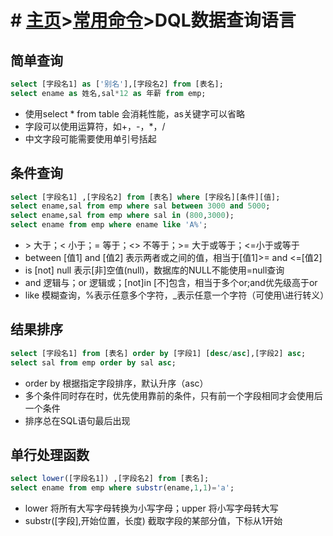 # # [主页](../README.md)>[常用命令](命令.md)>DQL数据查询语言

## 简单查询
```SQL
select [字段名1] as ['别名'],[字段名2] from [表名];
select ename as 姓名,sal*12 as 年薪 from emp;
```
- 使用select * from table 会消耗性能，as关键字可以省略
- 字段可以使用运算符，如+，-，*，/
- 中文字段可能需要使用单引号括起
## 条件查询
```SQL
select [字段名1] ,[字段名2] from [表名] where [字段名][条件][值];
select ename,sal from emp where sal between 3000 and 5000;
select ename,sal from emp where sal in (800,3000);
select ename from emp where ename like 'A%';
```
- \> 大于；< 小于；= 等于；<> 不等于；>= 大于或等于；<=小于或等于
- between [值1] and [值2] 表示两者或之间的值，相当于[值1]>= and <=[值2]
- is [not] null 表示[非]空值(null)，数据库的NULL不能使用=null查询
- and 逻辑与；or 逻辑或；[not]in [不]包含，相当于多个or;and优先级高于or
- like 模糊查询，%表示任意多个字符，_表示任意一个字符（可使用\进行转义）
## 结果排序
```SQL
select [字段名1] from [表名] order by [字段1] [desc/asc],[字段2] asc;
select sal from emp order by sal asc;
```
- order by 根据指定字段排序，默认升序（asc）
- 多个条件同时存在时，优先使用靠前的条件，只有前一个字段相同才会使用后一个条件
- 排序总在SQL语句最后出现
## 单行处理函数
```SQL
select lower([字段名1]) ,[字段名2] from [表名];
select ename from emp where substr(ename,1,1)='a';
```
- lower 将所有大写字母转换为小写字母；upper 将小写字母转大写
- substr([字段],开始位置，长度) 截取字段的某部分值，下标从1开始
